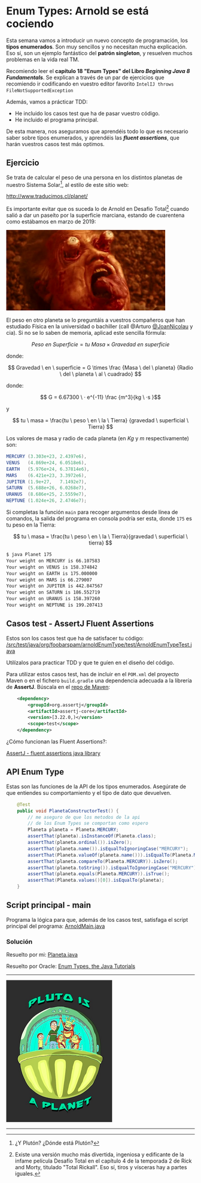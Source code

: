 Enum Types: Arnold se está cociendo
===================================

Esta semana vamos a introducir un nuevo concepto de programación, los **tipos enumerados**. Son muy sencillos y no necesitan mucha explicación. Eso sí, son un ejemplo fantástico del **patrón singleton**, y resuelven muchos problemas en la vida real TM.

Recomiendo leer el **capítulo 18 "Enum Types" del Libro _Beginning Java 8 Fundamentals_**. Se explican a través de un par de ejercicios que recomiendo ir codificando en vuestro editor favorito `IntelIJ throws FileNotSupportedException`

Además, vamos a prácticar TDD:

- He incluido los casos test que ha de pasar vuestro código.
- He incluido el programa principal.
  
De esta manera, nos aseguramos que aprendéis todo lo que es necesario saber sobre tipos enumerados, y aprendéis las **_fluent assertions_**, que harán vuestros casos test más optimos.

## Ejercicio

Se trata de calcular el peso de una persona en los distintos planetas de nuestro Sistema Solar[^1], al estilo de este sitio web:

http://www.traducimos.cl/planet/

Es importante evitar que os suceda lo de Arnold en Desafio Total[^2] cuando salió a dar un paseíto por la superficie marciana, estando de cuarentena como estábamos en marzo de 2019:

[![vídeo Arnold al punto de cocción](./assets/arnold_boiling_plate.png "video Arnold se está cociendo")](https://www.youtube.com/watch?v=86scPKqWFvc)


El peso en otro planeta se lo preguntáis a vuestros compañeros que han estudiado Física en la universidad o bachiller (call @Arturo [@JoanNicolau](https://github.com/nicolaujoan) y cia). Si no se lo saben de memoria, aplicad este sencilla fórmula:

$$ Peso \ en \ Superficie = tu \ Masa \times Gravedad \ en \ superficie $$

donde:

$$ Gravedad \ en \ superficie = G \times \frac {Masa \ del \ planeta} {Radio \ del \ planeta \ al \ cuadrado} $$

donde: 

$$ G = 6.67300 \ · e^{-11} \frac {m^3}{kg \ ·s }$$

y 

$$ tu \ masa = \frac{tu \ peso \ en \ la \ Tierra} {gravedad \ superficial \ Tierra} $$

Los valores de masa y radio de cada planeta (en $Kg$ y $m$ respectivamente) son:

```java
MERCURY (3.303e+23, 2.4397e6),     
VENUS   (4.869e+24, 6.0518e6),     
EARTH   (5.976e+24, 6.37814e6),     
MARS    (6.421e+23, 3.3972e6),     
JUPITER (1.9e+27,   7.1492e7),     
SATURN  (5.688e+26, 6.0268e7),     
URANUS  (8.686e+25, 2.5559e7),     
NEPTUNE (1.024e+26, 2.4746e7);      
```

Si completas la función `main` para recoger argumentos desde línea de comandos, la salida del programa en consola podría ser esta, donde `175` es tu peso en la Tierra:

$$ tu \ masa = \frac{tu \ peso \ en \ la \ Tierra}{gravedad \ superficial \ tierra} $$

```sh
$ java Planet 175 
Your weight on MERCURY is 66.107583 
Your weight on VENUS is 158.374842 
Your weight on EARTH is 175.000000 
Your weight on MARS is 66.279007 
Your weight on JUPITER is 442.847567 
Your weight on SATURN is 186.552719 
Your weight on URANUS is 158.397260 
Your weight on NEPTUNE is 199.207413
```

## Casos test - AssertJ Fluent Assertions

Estos son los casos test que ha de satisfacer tu código: [/src/test/java/org/foobarspam/arnoldEnumType/test/ArnoldEnumTypeTest.java](./src/test/java/org/foobarspam/arnoldEnumType/test/ArnoldEnumTypeTest.java "casos test")

Utilízalos para practicar TDD y que te guíen en el diseño del código. 

Para utilizar estos casos test, has de incluir en el `POM.xml` del proyecto Maven o en el fichero `build.gradle` una dependencia adecuada a la librería de **AssertJ**. Búscala en el [repo de Maven](https://mvnrepository.com/ "maven repository"):

```xml
	<dependency>
    	<groupId>org.assertj</groupId>
    	<artifactId>assertj-core</artifactId>
    	<version>[3.22.0,)</version>
    	<scope>test</scope>
	</dependency>
```

¿Cómo funcionan las Fluent Assertions?: 

[AssertJ - fluent assertions java library](https://assertj.github.io/doc/)

## API Enum Type

Estas son las funciones de la API de los tipos enumerados. Asegúrate de que entiendes su comportamiento y el tipo de dato que devuelven.

```java
	@Test
	public void PlanetaConstructorTest() {
		// me aseguro de que los metodos de la api
		// de los Enum Types se comportan como espero
		Planeta planeta = Planeta.MERCURY;
		assertThat(planeta).isInstanceOf(Planeta.class);
		assertThat(planeta.ordinal()).isZero();
		assertThat(planeta.name()).isEqualToIgnoringCase("MERCURY");
		assertThat(Planeta.valueOf(planeta.name())).isEqualTo(Planeta.MERCURY);
		assertThat(planeta.compareTo(Planeta.MERCURY)).isZero();
		assertThat(planeta.toString()).isEqualToIgnoringCase("MERCURY");
		assertThat(planeta.equals(Planeta.MERCURY)).isTrue();
		assertThat(Planeta.values()[0]).isEqualTo(planeta);
	}
```

## Script principal - main

Programa la lógica para que, además de los casos test, satisfaga el script principal del programa: [ArnoldMain.java](./src/main/java/org/foobarspam/arnoldEnumType/main/ArnoldMain.java "main App")


### Solución

Resuelto por mi: [Planeta.java](./src/main/java/org/foobarspam/arnoldEnumType/logica/Planeta.java "Planeta.java")

Resuelto por Oracle: [Enum Types, the Java Tutorials](https://docs.oracle.com/javase/tutorial/java/javaOO/enum.html "Enum type Java Tutorials")


------
[^1]: ¿Y Plutón? ¿Dónde está Plutón?  

[![_Pluto is not a planet! You can't kill the truth, father!_](./assets/pluto_is_a_planet.png)](https://www.youtube.com/watch?v=aIVOIaYxaTo "video Rick & Morty Pluno is not a planet")

------
[^2]: Existe una versión mucho más divertida, ingeniosa y edificante de la infame película Desafío Total en el capítulo 4 de la temporada 2 de Rick and Morty, titulado "Total Rickall". Eso sí, tiros y vísceras hay a partes iguales.

